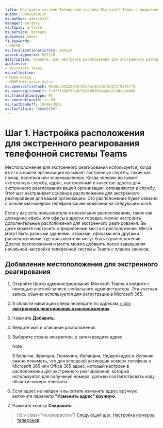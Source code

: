 ```yaml
---
title: Настройка системы Телефонная система Microsoft Teams с аварийными расположениями плана звонков
author: DaniEASmith
ms.author: danismith
manager: serdars
ms.topic: article
ms.service: msteams
audience: admin
f1.keywords:
- NOCSH
ms.localizationpriority: medium
search.appverid: MET150
description: Узнайте, как настроить расположения для экстренного реагирования для Телефонная система Microsoft Teams с тарифным планом.
appliesto:
- Microsoft Teams
ms.collection:
- M365-voice
- M365initiative-voice
ms.openlocfilehash: 96c6ec5422295bf63b4ac6b356f8d511f0291ff5
ms.sourcegitcommit: fc87f4300f53abf7a049936944abb21d0cade0d9
ms.translationtype: MT
ms.contentlocale: ru-RU
ms.lasthandoff: 10/06/2022
ms.locfileid: "68480709"
---
```

# <a name="step-1-set-up-a-teams-phone-system-emergency-location"></a>Шаг 1. Настройка расположения для экстренного реагирования телефонной системы Teams

Местоположение для экстренного реагирования используется, когда кто-то в вашей организации вызывает экстренные службы, такие как пожар, политика или злоумышленник. Когда человек вызывает экстренную службу, адрес, настроенный в качестве адреса для экстренного реагирования вашей организации, отправляется в службу. Этот шаг настраивает основное расположение для экстренного реагирования для вашей организации. Это расположение будет связано с основным номером телефона вашей компании на следующем шаге.

Если у вас есть пользователи в нескольких расположениях, таких как домашние офисы или офисы в других городах, можно настроить дополнительные расположения для экстренного реагирования. Вы даже можете настроить определенные места в расположении. Места могут быть разными зданиями, этажами, офисами или другими расположениями, где пользователи могут быть в расположении. Другие расположения и места можно добавить после завершения начальной настройки телефонной системы Teams с планом звонков.

## <a name="add-an-emergency-location"></a>Добавление местоположения для экстренного реагирования

1. Откройте Центр администрирования Microsoft Teams и войдите с помощью учетной записи глобального администратора. Эта учетная запись обычно используется для регистрации в Microsoft 365.
2. В области навигации слева перейдите по адресам <a href="https://admin.teams.microsoft.com/locations" target="_blank"> >  для **экстренного реагирования в расположениях**</a>.
3. Нажмите **Добавить**.
4. Введите имя и описание расположения.
5. Выберите страну или регион, а затем введите адрес.

   > [!NOTE]
   > В Бельгии, Франции, Германии, Ирландии, Нидерландов и Испании важно понимать, что для успешной активации номера телефона в Microsoft 365 или Office 365 адрес, который настроен в расположении для экстренного реагирования, который используется для получения номера, должен соответствовать коду области номера телефона.

6. Если адрес не найден и вы хотите изменить адрес вручную, включите параметр **"Изменить адрес" вручную**.
7. Нажмите кнопку **Сохранить**.

> [!div class="nextstepaction"]
> [Следующий шаг. Настройка номеров телефонов](set-up-phone-numbers.md)
